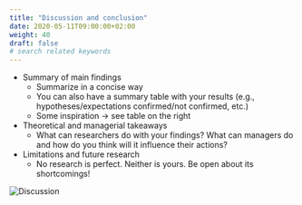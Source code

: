 ```yaml
---
title: "Discussion and conclusion"
date: 2020-05-11T09:00:00+02:00
weight: 40
draft: false
# search related keywords
---
```


* Summary of main findings
  * Summarize in a concise way
  * You can also have a summary table with your results (e.g., hypotheses/expectations confirmed/not
      confirmed, etc.)
  * Some inspiration -> see table on the right
* Theoretical and managerial takeaways
  * What can researchers do with your findings? What can managers do and how do you think will it influence their actions?
* Limitations and future research
  * No research is perfect. Neither is yours.
    Be open about its shortcomings!


![Discussion](/assets/discussion.png)
